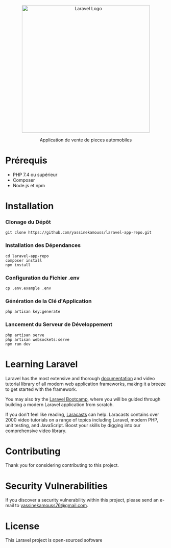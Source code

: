 <p align="center"><a href="https://laravel.com" target="_blank"><img src="https://raw.githubusercontent.com/laravel/art/master/logo-lockup/5%20SVG/2%20CMYK/1%20Full%20Color/laravel-logolockup-cmyk-red.svg" width="400" alt="Laravel Logo"></a></p>

<p align="center">
Application de vente de pieces automobiles
</p>

# Prérequis

- PHP 7.4 ou supérieur
- Composer
- Node.js et npm


# Installation

### Clonage du Dépôt

```
git clone https://github.com/yassinekamouss/laravel-app-repo.git
```

### Installation des Dépendances

```
cd laravel-app-repo
composer install
npm install
```
### Configuration du Fichier .env

```
cp .env.example .env
```

### Génération de la Clé d'Application

```
php artisan key:generate
```

### Lancement du Serveur de Développement

```
php artisan serve
php artisan websockets:serve
npm run dev
```

# Learning Laravel

Laravel has the most extensive and thorough [documentation](https://laravel.com/docs) and video tutorial library of all modern web application frameworks, making it a breeze to get started with the framework.

You may also try the [Laravel Bootcamp](https://bootcamp.laravel.com), where you will be guided through building a modern Laravel application from scratch.

If you don't feel like reading, [Laracasts](https://laracasts.com) can help. Laracasts contains over 2000 video tutorials on a range of topics including Laravel, modern PHP, unit testing, and JavaScript. Boost your skills by digging into our comprehensive video library.

# Contributing

Thank you for considering contributing to this project.

# Security Vulnerabilities

If you discover a security vulnerability within this project, please send an e-mail to [yassinekamouss76@gmail.com](mailto:yassinekamouss76@gmail.com).

# License

This Laravel project is open-sourced software
